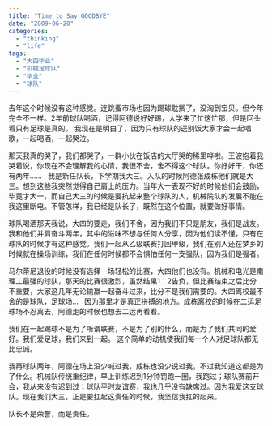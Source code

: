 ```yaml
---
title: "Time to Say GOODBYE"
date: "2009-06-20"
categories: 
  - "thinking"
  - "life"
tags: 
  - "大四毕业"
  - "机械足球队"
  - "毕业"
  - "球队"
---
```


去年这个时候没有这种感觉。连跳蚤市场也因为踢球耽搁了，没淘到宝贝。但今年完全不一样。2年前球队喝酒，记得阿德说好好踢，大学来了忙这忙那，但是回头看只有足球是真的。 我现在是明白了，因为只有球队的送别饭大家才会一起唱歌，一起喝酒，一起哭泣。

那天我真的哭了，我们都哭了，一群小伙在饭店的大厅哭的稀里哗啦。王波抱着我哭着说，你现在不会理解我的心情，我很不舍，舍不得这个球队。你好好干，你还有两年……   我是新任队长，下学期我大三。入队的时候阿德张成栋他们就是大三。想到这些我突然觉得自己肩上的压力。当年大一表现不好的时候他们会鼓励，毕竟才大一，而自己大三的时候是要抗起来整个球队的人，机械院队的发展不能在我这里断电。不管怎样，我已经是队长了，既然在这个位置，就要做好事情。

球队喝酒那天我说，大四的要走，我们不舍，因为我们不只是朋友，我们是战友。我和他们并肩奋斗两年，其中的滋味不想与任何人分享，因为他们读不懂，只有在球队的时候才有这种感觉。我们一起从乙级联赛打回甲级，我们在别人还在梦乡的时候就在操场训练，我们在任何时候都不会惧怕任何一支强队，因为我们是强者。

马尔蒂尼退役的时候没有选择一场轻松的比赛，大四他们也没有。机械和电光是南理工最强的球队，那天的比赛很激烈，虽然结果1：2告负，但比赛结束之后比分不重要，大家这几年无论输赢一起奋斗过来，比分不是我们需要的。大四离校最不舍的是球队，足球场...   因为那里才是真正拼搏的地方。成栋离校的时候在二运足球场不忍离去，阿德走的时候也想去二运再看看。

我们在一起踢球不是为了所谓联赛，不是为了别的什么，而是为了我们共同的爱好。我们爱足球，我们来到一起。 这个简单的动机使我们每一个人对足球队都无比忠诚。

我再球队两年，阿德在场上没少喊过我，成栋也没少说过我，不过我知道这都是为了什么。机械队传统重纪律，早上训练迟到1分钟罚跑一圈，我跑过；球队赛前开会，我从来没有迟到过；球队平时友谊赛，我也几乎没有缺席过。因为我爱这支球队。现在我们大三，正是要扛起这责任的时候，我坚信我扛的起来。

队长不是荣誉，而是责任。
